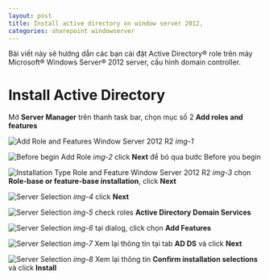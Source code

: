 ```yaml
---
layout: post
title: Install active directory on window server 2012,
categories: sharepoint windowserver
---
```


Bài viết này sẽ hướng dẫn các bạn cài đặt Active Directory® role trên máy Microsoft® Windows Server® 2012 server, cấu hình domain controller.

# Install Active Directory

Mở **Server Manager** trên thanh task bar, chọn mục số 2 **Add roles and features**

![Add Role and Features Window Server 2012 R2](https://i.ibb.co/6JKCsTC/Server-manager-1.png)
*img-1*

![Before begin Add Role](https://i.ibb.co/GvRgh9v/Server-manager-2.png)
*img-2* click **Next** để bỏ qua bước Before you begin

![Installation Type Role and Feature Window Server 2012 R2](https://i.ibb.co/dpFjj0C/Server-manager-3.png)
*img-3* chọn **Role-base or feature-base installation**, click **Next**

![Server Selection](https://i.ibb.co/G0G4L3W/Server-manager-4.png)
*img-4* click **Next**

![Server Selection](https://i.ibb.co/ftrqLs6/Server-manager-5.png)
*img-5* check roles **Active Directory Domain Services**

![Server Selection](https://i.ibb.co/dgZgjMd/Server-manager-6.png)
*img-6* tại dialog, click chọn **Add Features**

![Server Selection](https://i.ibb.co/bWPwhsS/Server-manager-7.png)
*img-7* Xem lại thông tin tại tab **AD DS** và click **Next**

![Server Selection](https://i.ibb.co/KVGHmp3/Server-manager-8.png)
*img-8* Xem lại thông tin **Confirm installation selections** và click **Install**